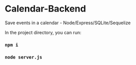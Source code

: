 # Calendar-Backend
Save events in a calendar - Node/Express/SQLite/Sequelize

In the project directory, you can run:

### `npm i`
### `node server.js`
